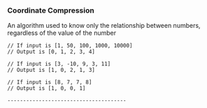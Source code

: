 ### Coordinate Compression

An algorithm used to know only the relationship between numbers, regardless of the value of the number

```
// If input is [1, 50, 100, 1000, 10000]
// Output is [0, 1, 2, 3, 4]

// If input is [3, -10, 9, 3, 11]
// Output is [1, 0, 2, 1, 3]

// If input is [8, 7, 7, 8]
// Output is [1, 0, 0, 1]

--------------------------------------
